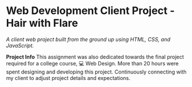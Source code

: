 # Web Development Client Project - Hair with Flare
*A client web project built from the ground up using HTML, CSS, and JavaScript.*

**Project Info**
This assignment was also dedicated towards the final project required for a college course, 💻 Web Design. More than 20 hours were spent designing and developing this project. Continuously connecting with my client to adjust project details and expectations. 
